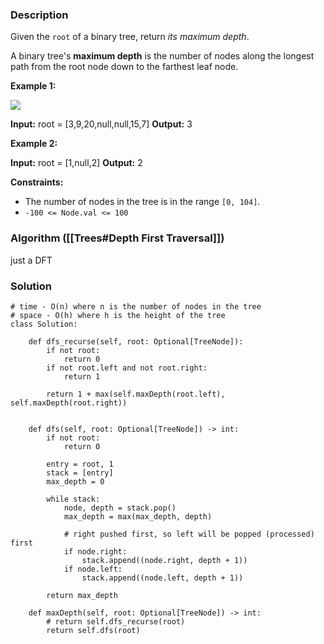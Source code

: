 
### Description

Given the `root` of a binary tree, return _its maximum depth_.

A binary tree's **maximum depth** is the number of nodes along the longest path from the root node down to the farthest leaf node.

**Example 1:**

![](https://assets.leetcode.com/uploads/2020/11/26/tmp-tree.jpg)

**Input:** root = [3,9,20,null,null,15,7]
**Output:** 3

**Example 2:**

**Input:** root = [1,null,2]
**Output:** 2

**Constraints:**

- The number of nodes in the tree is in the range `[0, 104]`.
- `-100 <= Node.val <= 100`


### Algorithm ([[Trees#Depth First Traversal]])

just a DFT

### Solution

```
# time - O(n) where n is the number of nodes in the tree  
# space - O(h) where h is the height of the tree  
class Solution:  
  
    def dfs_recurse(self, root: Optional[TreeNode]):  
        if not root:  
            return 0  
        if not root.left and not root.right:  
            return 1  
  
        return 1 + max(self.maxDepth(root.left), self.maxDepth(root.right))  
  
  
    def dfs(self, root: Optional[TreeNode]) -> int:  
        if not root:  
            return 0  
  
        entry = root, 1  
        stack = [entry]  
        max_depth = 0  
  
        while stack:  
            node, depth = stack.pop()  
            max_depth = max(max_depth, depth)  
  
            # right pushed first, so left will be popped (processed) first  
            if node.right:  
                stack.append((node.right, depth + 1))  
            if node.left:  
                stack.append((node.left, depth + 1))  
  
        return max_depth  
  
    def maxDepth(self, root: Optional[TreeNode]) -> int:  
        # return self.dfs_recurse(root)  
        return self.dfs(root)
```
